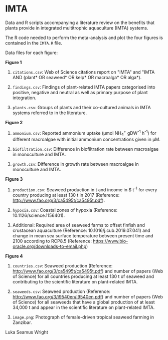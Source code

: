 # IMTA
Data and R scripts accompanying a literature review on the benefits that plants provide in integrated multitrophic aquaculture (IMTA) systems.

The R code needed to perform the meta-analysis and plot the four figures is contained in the `IMTA.R` file.

Data files for each figure:

**Figure 1**
1. `citations.csv`: Web of Science citations report on "IMTA" and "IMTA AND (plant* OR seaweed* OR kelp* OR macroalga* OR alga*).

2. `findings.csv`: Findings of plant-related IMTA papers categorised into positive, negative and neutral as well as primary purpose of plant integration.

3. `plants.csv`: Groups of plants and their co-cultured animals in IMTA systems referred to in the literature.

**Figure 2**
1. `ammonium.csv`: Reported ammonium uptake (μmol NH<sub>4</sub><sup>+</sup> gDW<sup>-1</sup> h<sup>-1</sup>) for different macroalgae with initial ammonium concentrations given in μM.

2. `biofiltration.csv`: Difference in biofiltration rate between macroalgae in monoculture and IMTA.

3. `growth.csv`: Difference in growth rate between macroalgae in monoculture and IMTA.

**Figure 3**
1. `production.csv`: Seaweed production in t and income in $ t<sup>-1</sup> for every country producing at least 130 t in 2017 (Reference: http://www.fao.org/3/ca5495t/ca5495t.pdf).

2. `hypoxia.csv`: Coastal zones of hypoxia (Reference: 10.1126/science.1156401).

3. Additional: Required area of seaweed farms to offset finfish and crustacean aquaculture (Reference: 10.1016/j.cub.2019.07.041) and change in mean sea surface temperature between present time and 2100 according to RCP8.5 (Reference: https://www.bio-oracle.org/downloads-to-email.php)

**Figure 4**
1. `countries.csv`: Seaweed production (Reference: http://www.fao.org/3/ca5495t/ca5495t.pdf) and number of papers (Web of Science) for all countries producing at least 130 t of seaweed and contributing to the scientific literature on plant-related IMTA.

2. `seaweeds.csv`: Seaweed production (Reference: http://www.fao.org/3/i9540en/i9540en.pdf) and number of papers (Web of Science) for all seaweeds that have a global production of at least 34,000 t and appear in the scientific literature on plant-related IMTA.

3. `image.png`: Photograph of female-driven tropical seaweed farming in Zanzibar.

Luka Seamus Wright

